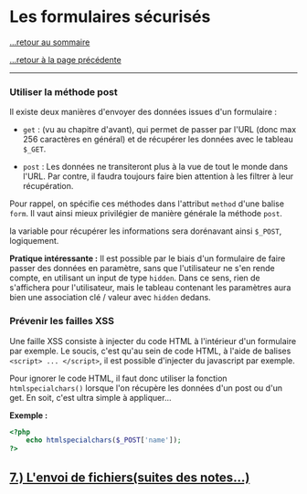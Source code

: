 # Les formulaires sécurisés

[...retour au sommaire](../intro.md)

[...retour à la page précédente](./paramUrl.md)

---

### Utiliser la méthode post

Il existe deux manières d'envoyer des données issues d'un formulaire : 

* `get` : (vu au chapitre d'avant), qui permet de passer par l'URL (donc max 256 caractères en général) et de récupérer les données avec le tableau `$_GET`. 

* `post` : Les données ne transiteront plus à la vue de tout le monde dans l'URL. Par contre, il faudra toujours faire bien attention à les filtrer à leur récupération. 
  
Pour rappel, on spécifie ces méthodes dans l'attribut `method` d'une balise `form`. 
Il vaut ainsi mieux privilégier de manière générale la méthode `post`. 

la variable pour récupérer les informations sera dorénavant ainsi `$_POST`, logiquement. 

**Pratique intéressante :**
Il est possible par le biais d'un formulaire de faire passer des données en paramètre, sans que l'utilisateur ne s'en rende compte, en utilisant un input de type `hidden`. Dans ce sens, rien de s'affichera pour l'utilisateur, mais le tableau contenant les paramètres aura bien une association clé / valeur avec `hidden` dedans. 

### Prévenir les failles XSS 

Une faille XSS consiste à injecter du code HTML à l'intérieur d'un formulaire par exemple. Le soucis, c'est qu'au sein de code HTML, à l'aide de balises `<script> ... </script>`, il est possible d'injecter du javascript par exemple. 

Pour ignorer le code HTML, il faut donc utiliser la fonction `htmlspecialchars()` lorsque l'on récupère les données d'un post ou d'un get. En soit, c'est ultra simple à appliquer...

**Exemple :**
```php
<?php
    echo htmlspecialchars($_POST['name']);
?>
```

[7.) L'envoi de fichiers(suites des notes...)](./envoiFichiers.md)
---